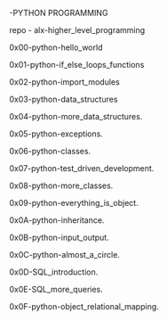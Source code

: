 -PYTHON PROGRAMMING

repo - alx-higher_level_programming

0x00-python-hello_world

0x01-python-if_else_loops_functions

0x02-python-import_modules

0x03-python-data_structures

0x04-python-more_data_structures.

0x05-python-exceptions.

0x06-python-classes.

0x07-python-test_driven_development.

0x08-python-more_classes.

0x09-python-everything_is_object.

0x0A-python-inheritance.

0x0B-python-input_output.

0x0C-python-almost_a_circle.

0x0D-SQL_introduction.

0x0E-SQL_more_queries.

0x0F-python-object_relational_mapping.
